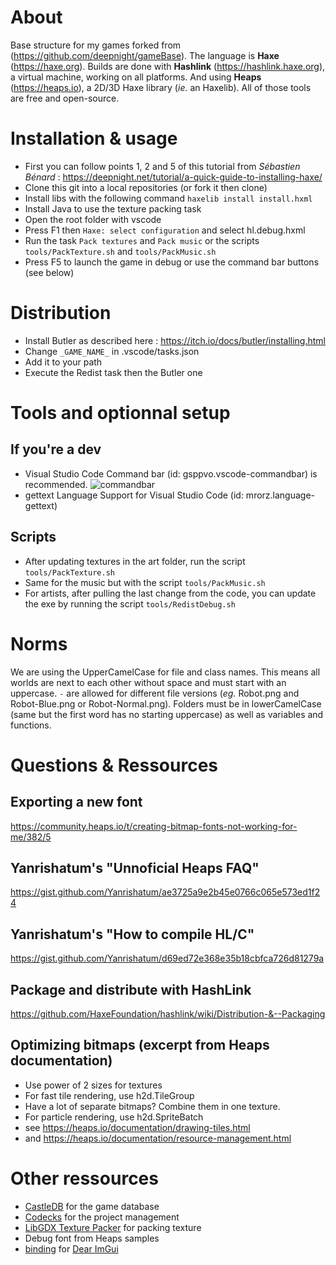 # About

Base structure for my games forked from (https://github.com/deepnight/gameBase).
The language is **Haxe** (https://haxe.org).
Builds are done with **Hashlink** (https://hashlink.haxe.org), a virtual machine, working on all platforms. 
And using **Heaps** (https://heaps.io), a 2D/3D Haxe library (*ie.* an Haxelib). All of those tools are free and open-source.

# Installation & usage

- First you can follow points 1, 2 and 5 of this tutorial from *Sébastien Bénard* : https://deepnight.net/tutorial/a-quick-guide-to-installing-haxe/
- Clone this git into a local repositories (or fork it then clone)
- Install libs with the following command `haxelib install install.hxml`
- Install Java to use the texture packing task
- Open the root folder with vscode
- Press F1 then `Haxe: select configuration` and select hl.debug.hxml
- Run the task `Pack textures` and `Pack music` or the scripts `tools/PackTexture.sh` and `tools/PackMusic.sh`
- Press F5 to launch the game in debug or use the command bar buttons (see below)

# Distribution

- Install Butler as described here : https://itch.io/docs/butler/installing.html
- Change `_GAME_NAME_` in .vscode/tasks.json
- Add it to your path 
- Execute the Redist task then the Butler one

# Tools and optionnal setup

## If you're a dev

- Visual Studio Code Command bar (id: gsppvo.vscode-commandbar) is recommended.
	![commandbar](screens/commandBar.png)
- gettext Language Support for Visual Studio Code (id: mrorz.language-gettext)

## Scripts

- After updating textures in the art folder, run the script `tools/PackTexture.sh`
- Same for the music but with the script `tools/PackMusic.sh`
- For artists, after pulling the last change from the code, you can update the exe by running the script `tools/RedistDebug.sh`

# Norms

We are using the UpperCamelCase for file and class names. This means all worlds are next to each other without space and must start with an uppercase. `-` are allowed for different file versions (*eg.* Robot.png and Robot-Blue.png or Robot-Normal.png).
Folders must be in lowerCamelCase (same but the first word has no starting uppercase) as well as variables and functions.

# Questions & Ressources

## Exporting a new font

https://community.heaps.io/t/creating-bitmap-fonts-not-working-for-me/382/5

## Yanrishatum's "Unnoficial Heaps FAQ"

https://gist.github.com/Yanrishatum/ae3725a9e2b45e0766c065e573ed1f24

## Yanrishatum's "How to compile HL/C"

https://gist.github.com/Yanrishatum/d69ed72e368e35b18cbfca726d81279a

## Package and distribute with HashLink

https://github.com/HaxeFoundation/hashlink/wiki/Distribution-&--Packaging

## Optimizing bitmaps (excerpt from Heaps documentation)

- Use power of 2 sizes for textures
- For fast tile rendering, use h2d.TileGroup
- Have a lot of separate bitmaps? Combine them in one texture.
- For particle rendering, use h2d.SpriteBatch
- see https://heaps.io/documentation/drawing-tiles.html
- and https://heaps.io/documentation/resource-management.html

# Other ressources

- [CastleDB](http://castledb.org/) for the game database
- [Codecks](http://codecks.io/) for the project management
- [LibGDX Texture Packer](https://github.com/libgdx/libgdx/wiki/Texture-packer) for packing texture
- Debug font from Heaps samples
- [binding](https://github.com/haddock7/hlimgui) for [Dear ImGui](https://github.com/ocornut/imgui)